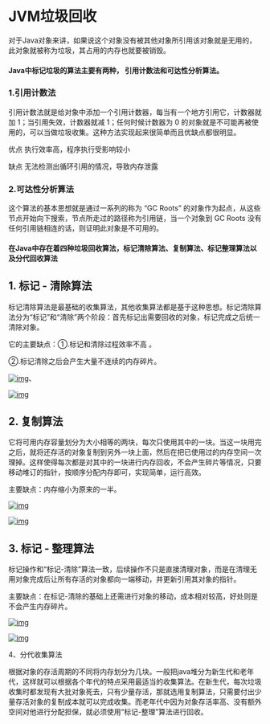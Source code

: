 # JVM垃圾回收

对于Java对象来讲，如果说这个对象没有被其他对象所引用该对象就是无用的，此对象就被称为垃圾，其占用的内存也就要被销毁。

#### Java中标记垃圾的算法主要有两种， 引用计数法和可达性分析算法。

### 1.**引用计数法**

引用计数法就是给对象中添加一个引用计数器，每当有一个地方引用它，计数器就加 1；当引用失效，计数器就减 1；任何时候计数器为 0 的对象就是不可能再被使用的，可以当做垃圾收集。这种方法实现起来很简单而且优缺点都很明显。

优点 执行效率高，程序执行受影响较小

缺点 无法检测出循环引用的情况，导致内存泄露

### 2.**可达性分析算法**

这个算法的基本思想就是通过一系列的称为 “GC Roots” 的对象作为起点，从这些节点开始向下搜索，节点所走过的路径称为引用链，当一个对象到 GC Roots 没有任何引用链相连的话，则证明此对象是不可用的。



#### **在Java中存在着四种垃圾回收算法，标记清除算法、复制算法、标记整理算法以及分代回收算法**

## **1. 标记 - 清除算法** 



标记清除算法是最基础的收集算法，其他收集算法都是基于这种思想。标记清除算法分为“标记”和“清除”两个阶段：首先标记出需要回收的对象，标记完成之后统一清除对象。

它的主要缺点：①.标记和清除过程效率不高 。

②.标记清除之后会产生大量不连续的内存碎片。

[![img](http://static.oschina.net/uploads/img/201303/18092408_8VSx.jpg)](http://static.oschina.net/uploads/img/201303/18092408_8VSx.jpg)、

[![img](http://static.oschina.net/uploads/img/201303/18092408_nT2F.jpg)](http://static.oschina.net/uploads/img/201303/18092408_nT2F.jpg)



## **2. 复制算法**

它将可用内存容量划分为大小相等的两块，每次只使用其中的一块。当这一块用完之后，就将还存活的对象复制到另外一块上面，然后在把已使用过的内存空间一次理掉。这样使得每次都是对其中的一块进行内存回收，不会产生碎片等情况，只要移动堆订的指针，按顺序分配内存即可，实现简单，运行高效。

主要缺点：内存缩小为原来的一半。

[![img](http://static.oschina.net/uploads/img/201303/18092409_CEnW.jpg)](http://static.oschina.net/uploads/img/201303/18092409_CEnW.jpg)

[![img](http://static.oschina.net/uploads/img/201303/18092409_AaxY.jpg)](http://static.oschina.net/uploads/img/201303/18092409_AaxY.jpg)



## **3. 标记 - 整理算法**

标记操作和“标记-清除”算法一致，后续操作不只是直接清理对象，而是在清理无用对象完成后让所有存活的对象都向一端移动，并更新引用其对象的指针。

主要缺点：在标记-清除的基础上还需进行对象的移动，成本相对较高，好处则是不会产生内存碎片。

[![img](http://static.oschina.net/uploads/img/201303/18092409_6Gwi.jpg)](http://static.oschina.net/uploads/img/201303/18092409_6Gwi.jpg)

[![img](http://static.oschina.net/uploads/img/201303/18092410_aV8b.jpg)](http://static.oschina.net/uploads/img/201303/18092410_aV8b.jpg)

4、分代收集算法 

根据对象的存活周期的不同将内存划分为几块。一般把java堆分为新生代和老年代，这样就可以根据各个年代的特点采用最适当的收集算法。在新生代，每次垃圾收集时都发现有大批对象死去，只有少量存活，那就选用复制算法，只需要付出少量存活对象的复制成本就可以完成收集。而老年代中因为对象存活率高、没有额外空间对他进行分配担保，就必须使用“标记-整理”算法进行回收。